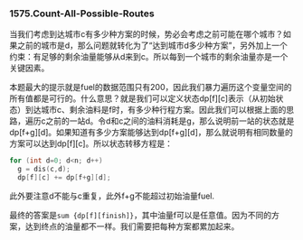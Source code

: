### 1575.Count-All-Possible-Routes

当我们考虑到达城市c有多少种方案的时候，势必会考虑之前可能在哪个城市？如果之前的城市是d，那么问题就转化为了“达到城市d多少种方案”，另外加上一个约束：有足够的剩余油量能够从d来到c。所以每到一个城市的剩余油量亦是一个关键因素。

本题最大的提示就是fuel的数据范围只有200，因此我们暴力遍历这个变量空间的所有值都是可行的。什么意思？就是我们可以定义状态dp[f][c]表示（从初始状态）到达城市c、剩余油料是f时，有多少种行程方案。因此我们可以根据上面的思路，遍历c之前的一站d。令d和c之间的油料消耗是g，那么说明前一站的状态就是dp[f+g][d]。如果知道有多少方案能够达到dp[f+g][d]，那么就说明有相同数量的方案可以达到dp[f][c]。所以状态转移方程是：
```cpp
for (int d=0; d<n; d++)
  g = dis(c,d);
  dp[f][c] += dp[f+g][d];
```
此外要注意d不能与c重复，此外f+g不能超过初始油量fuel.

最终的答案是```sum {dp[f][finish]}```，其中油量f可以是任意值。因为不同的方案，达到终点的油量都不一样。我们需要把每种方案都累加起来。
